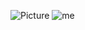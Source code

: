 ![Picture](/Users/zouqingtong/Documents/GitHub/cse15l-lab-reports/Picture.png)
![me](/Users/zouqingtong/Documents/GitHub/cse15l-lab-reports/me.JPG)
